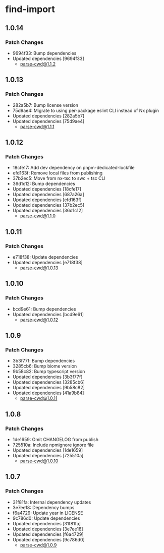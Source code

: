 # find-import

## 1.0.14

### Patch Changes

- 9694f33: Bump dependencies
- Updated dependencies [9694f33]
  - parse-cwd@1.1.2

## 1.0.13

### Patch Changes

- 282a5b7: Bump license version
- 75d9ae4: Migrate to using per-package eslint CLI instead of Nx plugin
- Updated dependencies [282a5b7]
- Updated dependencies [75d9ae4]
  - parse-cwd@1.1.1

## 1.0.12

### Patch Changes

- 18cfe17: Add dev dependency on pnpm-dedicated-lockfile
- efd163f: Remove local files from publishing
- 37b2ec5: Move from nx-tsc to swc + tsc CLI
- 36d1c12: Bump dependencies
- Updated dependencies [18cfe17]
- Updated dependencies [687a26a]
- Updated dependencies [efd163f]
- Updated dependencies [37b2ec5]
- Updated dependencies [36d1c12]
  - parse-cwd@1.1.0

## 1.0.11

### Patch Changes

- e718f38: Update dependencies
- Updated dependencies [e718f38]
  - parse-cwd@1.0.13

## 1.0.10

### Patch Changes

- bcd9e61: Bump dependencies
- Updated dependencies [bcd9e61]
  - parse-cwd@1.0.12

## 1.0.9

### Patch Changes

- 3b3f77f: Bump dependencies
- 3285cb6: Bump biome version
- 9b58c82: Bump typescript version
- Updated dependencies [3b3f77f]
- Updated dependencies [3285cb6]
- Updated dependencies [9b58c82]
- Updated dependencies [41a9b84]
  - parse-cwd@1.0.11

## 1.0.8

### Patch Changes

- 1de1659: Omit CHANGELOG from publish
- 725510a: Include npmignore ignore file
- Updated dependencies [1de1659]
- Updated dependencies [725510a]
  - parse-cwd@1.0.10

## 1.0.7

### Patch Changes

- 31f81fa: Internal dependency updates
- 3e7ee18: Dependency bumps
- f6a4729: Update year in LICENSE
- 9c786d0: Update dependencies
- Updated dependencies [31f81fa]
- Updated dependencies [3e7ee18]
- Updated dependencies [f6a4729]
- Updated dependencies [9c786d0]
  - parse-cwd@1.0.9
